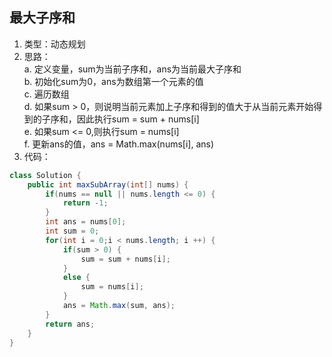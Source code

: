 ## 最大子序和  

1. 类型：动态规划  
2. 思路：  
	a. 定义变量，sum为当前子序和，ans为当前最大子序和  
	b. 初始化sum为0，ans为数组第一个元素的值  
	c. 遍历数组  
	d. 如果sum > 0，则说明当前元素加上子序和得到的值大于从当前元素开始得到的子序和，因此执行sum = sum + nums[i]  
	e. 如果sum <= 0,则执行sum = nums[i]  
	f. 更新ans的值，ans = Math.max(nums[i], ans)  
3. 代码：  
````java
class Solution {
    public int maxSubArray(int[] nums) {
        if(nums == null || nums.length <= 0) {
            return -1;
        }
        int ans = nums[0];
        int sum = 0;
        for(int i = 0;i < nums.length; i ++) {
            if(sum > 0) {
                sum = sum + nums[i];
            }
            else {
                sum = nums[i];
            }
            ans = Math.max(sum, ans);
        }
        return ans;
    }
}
````
